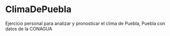 # ClimaDePuebla
Ejercicio personal para analizar y pronosticar el clima de Puebla, Puebla con datos de la CONAGUA
